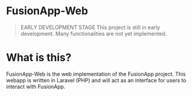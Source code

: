# FusionApp-Web

> EARLY DEVELOPMENT STAGE
> This project is still in early development. Many functionalities are not yet implemented.

# What is this?
FusionApp-Web is the web implementation of the FusionApp project. This webapp is written in Laravel (PHP) and will act as an interface for users to interact with FusionApp.
